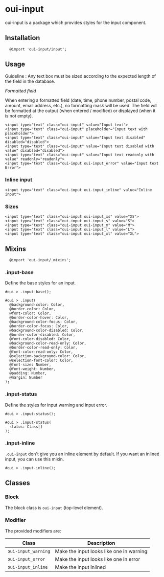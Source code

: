 # oui-input

<component-status cx-design="complete" ux="rc"></component-status>

oui-input is a package which provides styles for the input component.

## Installation

```less
  @import 'oui-input/input';
```

## Usage
Guideline : Any text box must be sized according to the expected length of the field in the database.

*Formatted field*

When entering a formatted field (date, time, phone number, postal code, amount, email address, etc.), no formatting mask will be used.
The field will be formatted at the output (when entered / modified) or displayed (when it is not empty).

```html:preview
<input type="text" class="oui-input" value="Input text">
<input type="text" class="oui-input" placeholder="Input text with placeholder">
<input type="text" class="oui-input" value="Input text disabled" disabled="disabled">
<input type="text" class="oui-input" value="Input text disabled with value" disabled="disabled">
<input type="text" class="oui-input" value="Input text readonly with value" readonly="readonly">
<input type="text" class="oui-input oui-input_error" value="Input text Error">
```

### Inline input

```html:preview
<input type="text" class="oui-input oui-input_inline" value="Inline input">
```

### Sizes

```html:preview
<input type="text" class="oui-input oui-input_xs" value="XS">
<input type="text" class="oui-input oui-input_s" value="S">
<input type="text" class="oui-input oui-input_m" value="M">
<input type="text" class="oui-input oui-input_l" value="L">
<input type="text" class="oui-input oui-input_xl" value="XL">
```

## Mixins

```less
  @import 'oui-input/_mixins';
```

### .input-base

Define the base styles for an input.

```less
#oui > .input-base();
```

```less
#oui > .input(
  @background-color: Color,
  @border-color: Color,
  @font-color: Color,
  @border-color-hover: Color,
  @background-color-focus: Color,
  @border-color-focus: Color,
  @background-color-disabled: Color,
  @border-color-disabled: Color,
  @font-color-disabled: Color,
  @background-color-read-only: Color,
  @border-color-read-only: Color,
  @font-color-read-only: Color,
  @selection-background-color: Color,
  @selection-font-color: Color,
  @font-size: Number,
  @font-weight: Number,
  @padding: Number,
  @margin: Number
);
```

### .input-status

Define the styles for input warning and input error.

```less
#oui > .input-status();
```

```less
#oui > .input-status(
  status: Class[]
);
```

### .input-inline

`.oui-input` don't give you an inline element by default. If you want an inlined input, you can use this mixin.

```less
#oui > .input-inline();
```

## Classes

### Block

The block class is `oui-input` (top-level element).

### Modifier

The provided modifiers are:

| Class                 | Description                                 |
| --------------------- | ------------------------------------------- |
| `oui-input_warning`   | Make the input looks like one in warning    |
| `oui-input_error`     | Make the input looks like one in error      |
| `oui-input_inline`    | Make the input inlined                      |
